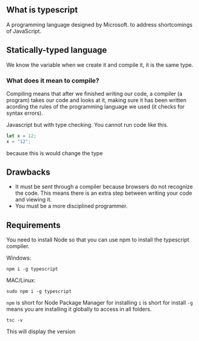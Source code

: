 ## What is typescript
A programming language designed by Microsoft. to address shortcomings of JavaScript.

## Statically-typed language
We know the variable when we create it and compile it, it is the same type.

### What does it mean to compile?
Compiling means that after we finished writing our code, a compiler (a program) takes our code and looks at it, making sure it has been written acording the rules of the programming language we used (it checks for syntax errors).

Javascript but with type checking.
You cannot run code like this.
```JavaScript
let x = 12;
x = "12";
```
because this is would change the type

## Drawbacks
- It must be sent through a compiler because browsers do not recognize the code. This means there is an extra step between writing your code and viewing it.
- You must be a more disciplined programmer.

## Requirements
You need to install Node so that you can use npm to install the typescript compiler.

Windows:
```
npm i -g typescript
```

MAC/Linux:
```
sudo npm i -g typescript
```
`npm` is short for Node Package Manager for installing 
`i` is short for install
`-g` means you are installing it globally to access in all folders.

```
tsc -v
``` 
This will display the version